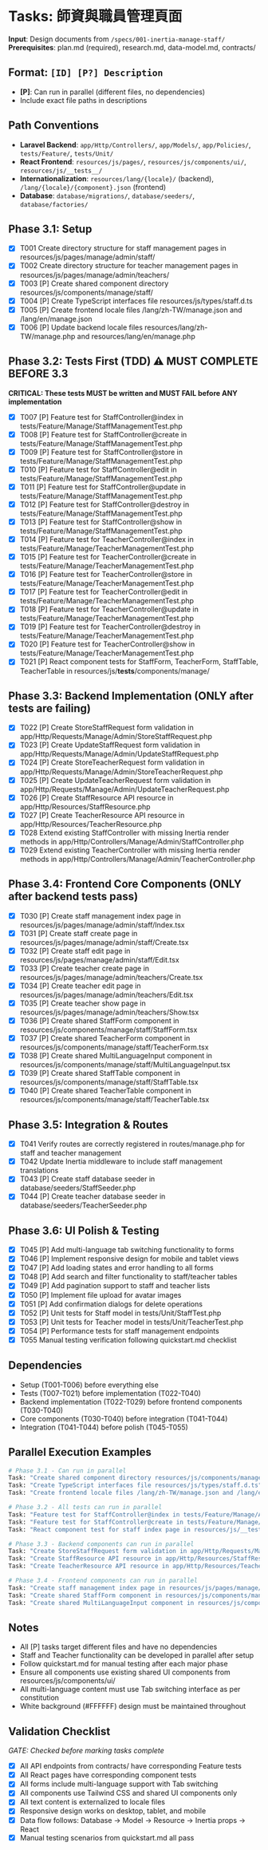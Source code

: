 # Tasks: 師資與職員管理頁面

**Input**: Design documents from `/specs/001-inertia-manage-staff/`
**Prerequisites**: plan.md (required), research.md, data-model.md, contracts/

## Format: `[ID] [P?] Description`
- **[P]**: Can run in parallel (different files, no dependencies)
- Include exact file paths in descriptions

## Path Conventions
- **Laravel Backend**: `app/Http/Controllers/`, `app/Models/`, `app/Policies/`, `tests/Feature/`, `tests/Unit/`
- **React Frontend**: `resources/js/pages/`, `resources/js/components/ui/`, `resources/js/__tests__/`
- **Internationalization**: `resources/lang/{locale}/` (backend), `/lang/{locale}/{component}.json` (frontend)
- **Database**: `database/migrations/`, `database/seeders/`, `database/factories/`

## Phase 3.1: Setup
- [x] T001 Create directory structure for staff management pages in resources/js/pages/manage/admin/staff/
- [x] T002 Create directory structure for teacher management pages in resources/js/pages/manage/admin/teachers/
- [x] T003 [P] Create shared component directory resources/js/components/manage/staff/
- [x] T004 [P] Create TypeScript interfaces file resources/js/types/staff.d.ts
- [x] T005 [P] Create frontend locale files /lang/zh-TW/manage.json and /lang/en/manage.json
- [x] T006 [P] Update backend locale files resources/lang/zh-TW/manage.php and resources/lang/en/manage.php

## Phase 3.2: Tests First (TDD) ⚠️ MUST COMPLETE BEFORE 3.3
**CRITICAL: These tests MUST be written and MUST FAIL before ANY implementation**
- [x] T007 [P] Feature test for StaffController@index in tests/Feature/Manage/StaffManagementTest.php
- [x] T008 [P] Feature test for StaffController@create in tests/Feature/Manage/StaffManagementTest.php
- [x] T009 [P] Feature test for StaffController@store in tests/Feature/Manage/StaffManagementTest.php
- [x] T010 [P] Feature test for StaffController@edit in tests/Feature/Manage/StaffManagementTest.php
- [x] T011 [P] Feature test for StaffController@update in tests/Feature/Manage/StaffManagementTest.php
- [x] T012 [P] Feature test for StaffController@destroy in tests/Feature/Manage/StaffManagementTest.php
- [x] T013 [P] Feature test for StaffController@show in tests/Feature/Manage/StaffManagementTest.php
- [x] T014 [P] Feature test for TeacherController@index in tests/Feature/Manage/TeacherManagementTest.php
- [x] T015 [P] Feature test for TeacherController@create in tests/Feature/Manage/TeacherManagementTest.php
- [x] T016 [P] Feature test for TeacherController@store in tests/Feature/Manage/TeacherManagementTest.php
- [x] T017 [P] Feature test for TeacherController@edit in tests/Feature/Manage/TeacherManagementTest.php
- [x] T018 [P] Feature test for TeacherController@update in tests/Feature/Manage/TeacherManagementTest.php
- [x] T019 [P] Feature test for TeacherController@destroy in tests/Feature/Manage/TeacherManagementTest.php
- [x] T020 [P] Feature test for TeacherController@show in tests/Feature/Manage/TeacherManagementTest.php
- [x] T021 [P] React component tests for StaffForm, TeacherForm, StaffTable, TeacherTable in resources/js/__tests__/components/manage/

## Phase 3.3: Backend Implementation (ONLY after tests are failing)
- [x] T022 [P] Create StoreStaffRequest form validation in app/Http/Requests/Manage/Admin/StoreStaffRequest.php
- [x] T023 [P] Create UpdateStaffRequest form validation in app/Http/Requests/Manage/Admin/UpdateStaffRequest.php
- [x] T024 [P] Create StoreTeacherRequest form validation in app/Http/Requests/Manage/Admin/StoreTeacherRequest.php
- [x] T025 [P] Create UpdateTeacherRequest form validation in app/Http/Requests/Manage/Admin/UpdateTeacherRequest.php
- [x] T026 [P] Create StaffResource API resource in app/Http/Resources/StaffResource.php
- [x] T027 [P] Create TeacherResource API resource in app/Http/Resources/TeacherResource.php
- [x] T028 Extend existing StaffController with missing Inertia render methods in app/Http/Controllers/Manage/Admin/StaffController.php
- [x] T029 Extend existing TeacherController with missing Inertia render methods in app/Http/Controllers/Manage/Admin/TeacherController.php

## Phase 3.4: Frontend Core Components (ONLY after backend tests pass)
- [x] T030 [P] Create staff management index page in resources/js/pages/manage/admin/staff/Index.tsx
- [x] T031 [P] Create staff create page in resources/js/pages/manage/admin/staff/Create.tsx
- [x] T032 [P] Create staff edit page in resources/js/pages/manage/admin/staff/Edit.tsx
- [x] T033 [P] Create teacher create page in resources/js/pages/manage/admin/teachers/Create.tsx
- [x] T034 [P] Create teacher edit page in resources/js/pages/manage/admin/teachers/Edit.tsx
- [x] T035 [P] Create teacher show page in resources/js/pages/manage/admin/teachers/Show.tsx
- [x] T036 [P] Create shared StaffForm component in resources/js/components/manage/staff/StaffForm.tsx
- [x] T037 [P] Create shared TeacherForm component in resources/js/components/manage/staff/TeacherForm.tsx
- [x] T038 [P] Create shared MultiLanguageInput component in resources/js/components/manage/staff/MultiLanguageInput.tsx
- [x] T039 [P] Create shared StaffTable component in resources/js/components/manage/staff/StaffTable.tsx
- [x] T040 [P] Create shared TeacherTable component in resources/js/components/manage/staff/TeacherTable.tsx

## Phase 3.5: Integration & Routes
- [x] T041 Verify routes are correctly registered in routes/manage.php for staff and teacher management
- [x] T042 Update Inertia middleware to include staff management translations
- [x] T043 [P] Create staff database seeder in database/seeders/StaffSeeder.php
- [x] T044 [P] Create teacher database seeder in database/seeders/TeacherSeeder.php

## Phase 3.6: UI Polish & Testing
- [x] T045 [P] Add multi-language tab switching functionality to forms
- [x] T046 [P] Implement responsive design for mobile and tablet views
- [x] T047 [P] Add loading states and error handling to all forms
- [x] T048 [P] Add search and filter functionality to staff/teacher tables
- [x] T049 [P] Add pagination support to staff and teacher lists
- [x] T050 [P] Implement file upload for avatar images
- [x] T051 [P] Add confirmation dialogs for delete operations
- [x] T052 [P] Unit tests for Staff model in tests/Unit/StaffTest.php
- [x] T053 [P] Unit tests for Teacher model in tests/Unit/TeacherTest.php
- [x] T054 [P] Performance tests for staff management endpoints
- [x] T055 Manual testing verification following quickstart.md checklist

## Dependencies
- Setup (T001-T006) before everything else
- Tests (T007-T021) before implementation (T022-T040)
- Backend implementation (T022-T029) before frontend components (T030-T040)
- Core components (T030-T040) before integration (T041-T044)
- Integration (T041-T044) before polish (T045-T055)

## Parallel Execution Examples
```bash
# Phase 3.1 - Can run in parallel
Task: "Create shared component directory resources/js/components/manage/staff/"
Task: "Create TypeScript interfaces file resources/js/types/staff.d.ts"
Task: "Create frontend locale files /lang/zh-TW/manage.json and /lang/en/manage.json"

# Phase 3.2 - All tests can run in parallel
Task: "Feature test for StaffController@index in tests/Feature/Manage/Admin/StaffControllerTest.php"
Task: "Feature test for StaffController@create in tests/Feature/Manage/Admin/StaffControllerTest.php"
Task: "React component test for staff index page in resources/js/__tests__/pages/manage/admin/staff/Index.test.tsx"

# Phase 3.3 - Backend components can run in parallel
Task: "Create StoreStaffRequest form validation in app/Http/Requests/Manage/Admin/StoreStaffRequest.php"
Task: "Create StaffResource API resource in app/Http/Resources/StaffResource.php"
Task: "Create TeacherResource API resource in app/Http/Resources/TeacherResource.php"

# Phase 3.4 - Frontend components can run in parallel
Task: "Create staff management index page in resources/js/pages/manage/admin/staff/Index.tsx"
Task: "Create shared StaffForm component in resources/js/components/manage/staff/StaffForm.tsx"
Task: "Create shared MultiLanguageInput component in resources/js/components/manage/staff/MultiLanguageInput.tsx"
```

## Notes
- All [P] tasks target different files and have no dependencies
- Staff and Teacher functionality can be developed in parallel after setup
- Follow quickstart.md for manual testing after each major phase
- Ensure all components use existing shared UI components from resources/js/components/ui/
- All multi-language content must use Tab switching interface as per constitution
- White background (#FFFFFF) design must be maintained throughout

## Validation Checklist
*GATE: Checked before marking tasks complete*

- [x] All API endpoints from contracts/ have corresponding Feature tests
- [x] All React pages have corresponding component tests
- [x] All forms include multi-language support with Tab switching
- [x] All components use Tailwind CSS and shared UI components only
- [x] All text content is externalized to locale files
- [x] Responsive design works on desktop, tablet, and mobile
- [x] Data flow follows: Database → Model → Resource → Inertia props → React
- [x] Manual testing scenarios from quickstart.md all pass
